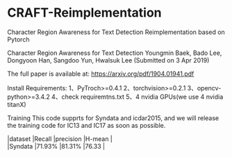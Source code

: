 # CRAFT-Reimplementation
Character Region Awareness for Text Detection Reimplementation based on Pytorch

Character Region Awareness for Text Detection
Youngmin Baek, Bado Lee, Dongyoon Han, Sangdoo Yun, Hwalsuk Lee
(Submitted on 3 Apr 2019)

The full paper is available at: https://arxiv.org/pdf/1904.01941.pdf

Install Requirements:
1、PyTroch>=0.4.1
2、torchvision>=0.2.1
3、opencv-python>=3.4.2
4、check requiremtns.txt
5、4 nvidia GPUs(we use 4 nvidia titanX)

Training
This code supprts for Syndata and icdar2015, and we will release the training code for IC13 and IC17 as soon as possible.

|dataset      |Recall      |precision      |H-mean    |                                                                        
|Syndata      |71.93%      |81.31%         |76.33     |                                                                      


